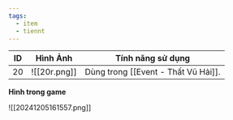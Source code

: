 ```yaml
---
tags:
  - item
  - tiennt
---
```


| ID  | Hình Ảnh     | Tính năng sử dụng                   |
| --- | ------------ | ----------------------------------- |
| 20  | ![[20r.png]] | Dùng trong [[Event - Thất Vũ Hải]]. |

**Hình trong game**

![[20241205161557.png]]




